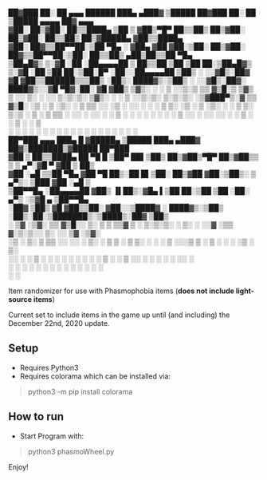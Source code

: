  ██▓███   ██░ ██  ▄▄▄        ██████  ███▄ ▄███▓ ▒█████   ██▓███   ██░ ██  ▒█████   ▄▄▄▄    ██▓ ▄▄▄      
▓██░  ██▒▓██░ ██▒▒████▄    ▒██    ▒ ▓██▒▀█▀ ██▒▒██▒  ██▒▓██░  ██▒▓██░ ██▒▒██▒  ██▒▓█████▄ ▓██▒▒████▄    
▓██░ ██▓▒▒██▀▀██░▒██  ▀█▄  ░ ▓██▄   ▓██    ▓██░▒██░  ██▒▓██░ ██▓▒▒██▀▀██░▒██░  ██▒▒██▒ ▄██▒██▒▒██  ▀█▄  
▒██▄█▓▒ ▒░▓█ ░██ ░██▄▄▄▄██   ▒   ██▒▒██    ▒██ ▒██   ██░▒██▄█▓▒ ▒░▓█ ░██ ▒██   ██░▒██░█▀  ░██░░██▄▄▄▄██ 
▒██▒ ░  ░░▓█▒░██▓ ▓█   ▓██▒▒██████▒▒▒██▒   ░██▒░ ████▓▒░▒██▒ ░  ░░▓█▒░██▓░ ████▓▒░░▓█  ▀█▓░██░ ▓█   ▓██▒
▒▓▒░ ░  ░ ▒ ░░▒░▒ ▒▒   ▓▒█░▒ ▒▓▒ ▒ ░░ ▒░   ░  ░░ ▒░▒░▒░ ▒▓▒░ ░  ░ ▒ ░░▒░▒░ ▒░▒░▒░ ░▒▓███▀▒░▓   ▒▒   ▓▒█░
░▒ ░      ▒ ░▒░ ░  ▒   ▒▒ ░░ ░▒  ░ ░░  ░      ░  ░ ▒ ▒░ ░▒ ░      ▒ ░▒░ ░  ░ ▒ ▒░ ▒░▒   ░  ▒ ░  ▒   ▒▒ ░
░░        ░  ░░ ░  ░ 
  ▒   ░  ░  ░  ░      ░   ░ ░ ░ ▒  ░░        ░  ░░ ░░ ░ ░ ▒   ░    ░  ▒ ░  ░   ▒   
          ░  ░  ░      ░  ░      ░         ░       ░ ░            ░  ░  ░    ░ ░   ░       ░        ░  ░
                                                                                        ░               
 ██▀███   ▄▄▄       ███▄    █ ▓█████▄  ▒█████   ███▄ ▄███▓ ██▓▒███████▒▓█████  ██▀███                   
▓██ ▒ ██▒▒████▄     ██ ▀█   █ ▒██▀ ██▌▒██▒  ██▒▓██▒▀█▀ ██▒▓██▒▒ ▒ ▒ ▄▀░▓█   ▀ ▓██ ▒ ██▒                 
▓██ ░▄█ ▒▒██  ▀█▄  ▓██  ▀█ ██▒░██   █▌▒██░  ██▒▓██    ▓██░▒██▒░ ▒ ▄▀▒░ ▒███   ▓██ ░▄█ ▒                 
▒██▀▀█▄  ░██▄▄▄▄██ ▓██▒  ▐▌██▒░▓█▄   ▌▒██   ██░▒██    ▒██ ░██░  ▄▀▒   ░▒▓█  ▄ ▒██▀▀█▄                   
░██▓ ▒██▒ ▓█   ▓██▒▒██░   ▓██░░▒████▓ ░ ████▓▒░▒██▒   ░██▒░██░▒███████▒░▒████▒░██▓ ▒██▒                 
░ ▒▓ ░▒▓░ ▒▒   ▓▒█░░ ▒░   ▒ ▒  ▒▒▓  ▒ ░ ▒░▒░▒░ ░ ▒░   ░  ░░▓  ░▒▒ ▓░▒░▒░░ ▒░ ░░ ▒▓ ░▒▓░                 
  ░▒ ░ ▒░  ▒   ▒▒ ░░ ░░   ░ ▒░ ░ ▒  ▒   ░ ▒ ▒░ ░  ░      ░ ▒ ░░░▒ ▒ ░ ▒ ░ ░  ░  ░▒ ░ ▒░                 
  ░░   ░   ░   ▒      ░   ░ ░  ░ ░  ░ ░ ░ ░ ▒  ░      ░    ▒ ░░ ░ ░ ░ ░   ░     ░░   ░                  
   ░           ░  ░         ░    ░        ░ ░         ░    ░    ░ ░       ░  ░   ░                      
                               ░                              ░                                                                 
                                                                                                                      
                                                                                                                      
                                                                                                       
Item randomizer for use with Phasmophobia items (**does not include light-source items**)

Current set to include items in the game up until (and including) the December 22nd, 2020 update.

## Setup
- Requires Python3
- Requires colorama which can be installed via:
> python3 -m pip install colorama

## How to run
- Start Program with:
> python3 phasmoWheel.py

Enjoy!
